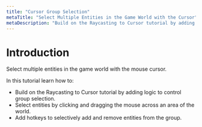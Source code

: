 ```yaml
---
title: "Cursor Group Selection"
metaTitle: "Select Multiple Entities in the Game World with the Cursor"
metaDescription: "Build on the Raycasting to Cursor tutorial by adding logic to control group selection."
---
```


# Introduction

Select multiple entities in the game world with the mouse cursor.

In this tutorial learn how to:

-  Build on the Raycasting to Cursor tutorial by adding logic to control group selection.
-  Select entities by clicking and dragging the mouse across an area of the world.
-  Add hotkeys to selectively add and remove entities from the group.

